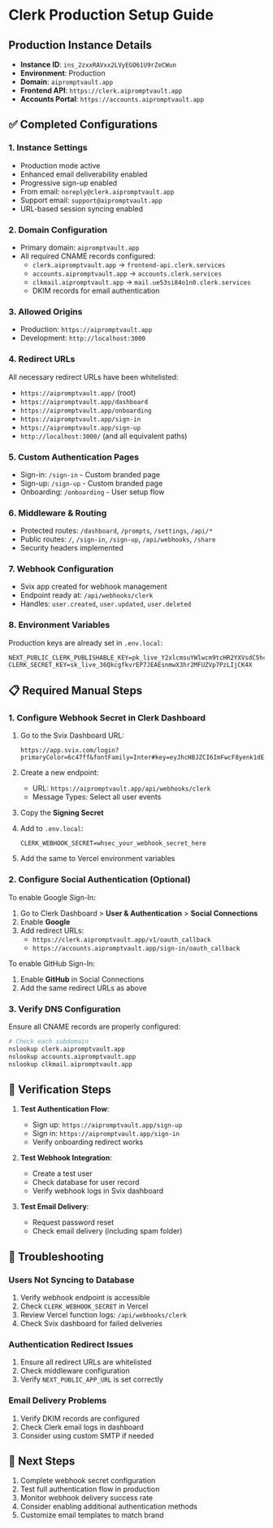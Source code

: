 # Clerk Production Setup Guide

## Production Instance Details
- **Instance ID**: `ins_2zxxRAVxx2LVyEGO61U9rZeCWun`
- **Environment**: Production
- **Domain**: `aipromptvault.app`
- **Frontend API**: `https://clerk.aipromptvault.app`
- **Accounts Portal**: `https://accounts.aipromptvault.app`

## ✅ Completed Configurations

### 1. **Instance Settings**
   - Production mode active
   - Enhanced email deliverability enabled
   - Progressive sign-up enabled
   - From email: `noreply@clerk.aipromptvault.app`
   - Support email: `support@aipromptvault.app`
   - URL-based session syncing enabled

### 2. **Domain Configuration**
   - Primary domain: `aipromptvault.app`
   - All required CNAME records configured:
     - `clerk.aipromptvault.app` → `frontend-api.clerk.services`
     - `accounts.aipromptvault.app` → `accounts.clerk.services`
     - `clkmail.aipromptvault.app` → `mail.ue53si84o1n0.clerk.services`
     - DKIM records for email authentication

### 3. **Allowed Origins**
   - Production: `https://aipromptvault.app`
   - Development: `http://localhost:3000`

### 4. **Redirect URLs**
   All necessary redirect URLs have been whitelisted:
   - `https://aipromptvault.app/` (root)
   - `https://aipromptvault.app/dashboard`
   - `https://aipromptvault.app/onboarding`
   - `https://aipromptvault.app/sign-in`
   - `https://aipromptvault.app/sign-up`
   - `http://localhost:3000/` (and all equivalent paths)

### 5. **Custom Authentication Pages**
   - Sign-in: `/sign-in` - Custom branded page
   - Sign-up: `/sign-up` - Custom branded page
   - Onboarding: `/onboarding` - User setup flow

### 6. **Middleware & Routing**
   - Protected routes: `/dashboard`, `/prompts`, `/settings`, `/api/*`
   - Public routes: `/`, `/sign-in`, `/sign-up`, `/api/webhooks`, `/share`
   - Security headers implemented

### 7. **Webhook Configuration**
   - Svix app created for webhook management
   - Endpoint ready at: `/api/webhooks/clerk`
   - Handles: `user.created`, `user.updated`, `user.deleted`

### 8. **Environment Variables**
   Production keys are already set in `.env.local`:
   ```
   NEXT_PUBLIC_CLERK_PUBLISHABLE_KEY=pk_live_Y2xlcmsuYWlwcm9tcHR2YXVsdC5hcHAk
   CLERK_SECRET_KEY=sk_live_36QkcgfkvrEP7JEAEsnmwX3hr2MFUZVp7PzLIjCK4X
   ```

## 📋 Required Manual Steps

### 1. Configure Webhook Secret in Clerk Dashboard

1. Go to the Svix Dashboard URL:
   ```
   https://app.svix.com/login?primaryColor=6c47ff&fontFamily=Inter#key=eyJhcHBJZCI6ImFwcF8yenk1dE1hU0pHVTFaSUFtd1RsdFNVb1l5RGciLCJvbmVUaW1lVG9rZW4iOiJERjRRQ0NmRmxrV0tjUG1TOTBTVERCdW9lYm5CaUtWZCIsInJlZ2lvbiI6ImV1In0=
   ```

2. Create a new endpoint:
   - URL: `https://aipromptvault.app/api/webhooks/clerk`
   - Message Types: Select all user events
   
3. Copy the **Signing Secret**

4. Add to `.env.local`:
   ```
   CLERK_WEBHOOK_SECRET=whsec_your_webhook_secret_here
   ```

5. Add the same to Vercel environment variables

### 2. Configure Social Authentication (Optional)

To enable Google Sign-In:
1. Go to Clerk Dashboard > **User & Authentication** > **Social Connections**
2. Enable **Google**
3. Add redirect URLs:
   - `https://clerk.aipromptvault.app/v1/oauth_callback`
   - `https://accounts.aipromptvault.app/sign-in/oauth_callback`

To enable GitHub Sign-In:
1. Enable **GitHub** in Social Connections
2. Add the same redirect URLs as above

### 3. Verify DNS Configuration

Ensure all CNAME records are properly configured:
```bash
# Check each subdomain
nslookup clerk.aipromptvault.app
nslookup accounts.aipromptvault.app
nslookup clkmail.aipromptvault.app
```

## 🧪 Verification Steps

1. **Test Authentication Flow**:
   - Sign up: `https://aipromptvault.app/sign-up`
   - Sign in: `https://aipromptvault.app/sign-in`
   - Verify onboarding redirect works

2. **Test Webhook Integration**:
   - Create a test user
   - Check database for user record
   - Verify webhook logs in Svix dashboard

3. **Test Email Delivery**:
   - Request password reset
   - Check email delivery (including spam folder)

## 🔧 Troubleshooting

### Users Not Syncing to Database
1. Verify webhook endpoint is accessible
2. Check `CLERK_WEBHOOK_SECRET` in Vercel
3. Review Vercel function logs: `/api/webhooks/clerk`
4. Check Svix dashboard for failed deliveries

### Authentication Redirect Issues
1. Ensure all redirect URLs are whitelisted
2. Check middleware configuration
3. Verify `NEXT_PUBLIC_APP_URL` is set correctly

### Email Delivery Problems
1. Verify DKIM records are configured
2. Check Clerk email logs in dashboard
3. Consider using custom SMTP if needed

## 🚀 Next Steps

1. Complete webhook secret configuration
2. Test full authentication flow in production
3. Monitor webhook delivery success rate
4. Consider enabling additional authentication methods
5. Customize email templates to match brand